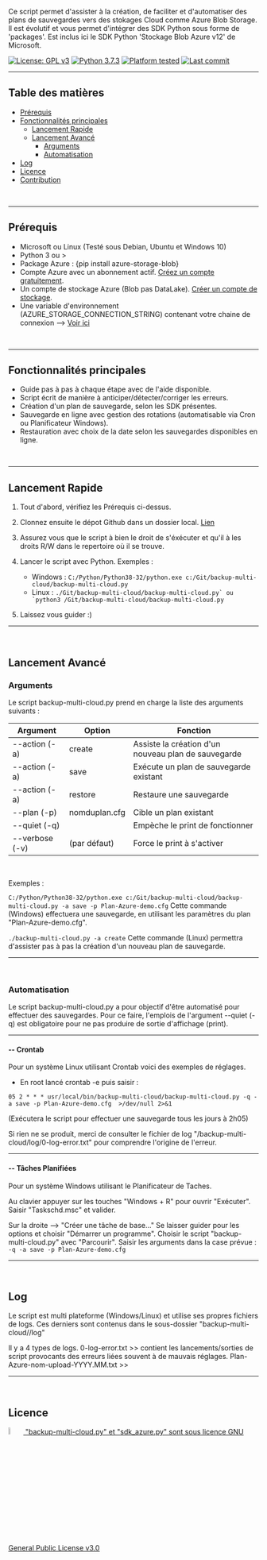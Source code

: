 Ce script permet d'assister à la création, de faciliter et d'automatiser des plans de sauvegardes vers des stokages Cloud comme Azure Blob Storage.
Il est évolutif et vous permet d'intégrer des SDK Python sous forme de 'packages'. 
Est inclus ici le SDK Python 'Stockage Blob Azure v12' de Microsoft.



[![License: GPL v3](https://img.shields.io/badge/License-GPLv3-blue.svg)](LICENSE)
[![Python 3.7.3](https://badgen.net/badge/python/3.7.3)](https://www.python.org/downloads/release/python-373/)
[![Platform tested](https://img.shields.io/badge/Plateform%20tested-Win--32%20%7C%20Win--64%20%7C%20Linux--64-orange)](#)
[![Last commit](https://img.shields.io/github/last-commit/Val-Bch/backup-multi-cloud?label=Last%20Modified)](https://img.shields.io/github/last-commit/Val-Bch/backup-multi-cloud?label=Last%20Modified)
<br/>

---------------------
## Table des matières

- [Prérequis](#Prérequis)
- [Fonctionnalités principales](#Fonctionnalités-principales)
  - [Lancement Rapide](#lancement-Rapide)
  - [Lancement Avancé](#lancement-avancé)
    - [Arguments](#arguments)
    - [Automatisation](#automatisation)
- [Log](#les-fichiers-logs)
- [Licence](#licence)
- [Contribution](#contribution)
<br/>

------------------
## Prérequis

- Microsoft ou Linux (Testé sous Debian, Ubuntu et Windows 10)
- Python 3 ou >
- Package Azure : {pip install azure-storage-blob}
- Compte Azure avec un abonnement actif. [Créez un compte gratuitement](https://azure.microsoft.com/free/?ref=microsoft.com&utm_source=microsoft.com&utm_medium=docs&utm_campaign=visualstudio).
- Un compte de stockage Azure (Blob pas DataLake). [Créer un compte de stockage](https://docs.microsoft.com/fr-fr/azure/storage/common/storage-account-create).
- Une variable d'environnement (AZURE_STORAGE_CONNECTION_STRING) contenant votre chaine de connexion --> [Voir ici](https://docs.microsoft.com/fr-fr/azure/storage/blobs/storage-quickstart-blobs-python#configure-your-storage-connection-string)
<br/>

------------------
## Fonctionnalités principales

* Guide pas à pas à chaque étape avec de l'aide disponible.
* Script écrit de manière à anticiper/détecter/corriger les erreurs.
* Création d'un plan de sauvegarde, selon les SDK présentes.
* Sauvegarde en ligne avec gestion des rotations (automatisable via Cron ou Planificateur Windows).
* Restauration avec choix de la date selon les sauvegardes disponibles en ligne.
<br/>

------------------
## Lancement Rapide

 1. Tout d'abord, vérifiez les Prérequis ci-dessus.

2. Clonnez ensuite le dépot Github dans un dossier local. [Lien](https://github.com/Val-Bch/backup-multi-cloud.git)

3. Assurez vous que le script à bien le droit de s'éxécuter et qu'il à les droits R/W dans le repertoire où il se trouve.

4. Lancer le script avec Python. 
  Exemples : 
    - Windows : ```C:/Python/Python38-32/python.exe c:/Git/backup-multi-cloud/backup-multi-cloud.py```
    - Linux : ```./Git/backup-multi-cloud/backup-multi-cloud.py` ou `python3 /Git/backup-multi-cloud/backup-multi-cloud.py```

5. Laissez vous guider :) 

------------------
<br/>

## Lancement Avancé

### Arguments 


Le script backup-multi-cloud.py prend en charge la liste des arguments suivants :
<br/>

| Argument                    | Option          | Fonction                                              |
|-----------------------------|-----------------|-------------------------------------------------------|
|--action (-a)                | create          | Assiste la création d'un nouveau plan de sauvegarde   |
|--action (-a)                | save            | Exécute un plan de sauvegarde existant                |
|--action (-a)                | restore         | Restaure une sauvegarde                               |
|--plan (-p)                  | nomduplan.cfg   | Cible un plan existant                                |
|--quiet (-q)                 |                 | Empèche le print de fonctionner                       |
|--verbose (-v)               | (par défaut)    | Force le print à s'activer                            |
<br/>

Exemples :

```C:/Python/Python38-32/python.exe c:/Git/backup-multi-cloud/backup-multi-cloud.py -a save -p Plan-Azure-demo.cfg```
Cette commande (Windows) effectuera une sauvegarde, en utilisant les paramètres du plan "Plan-Azure-demo.cfg".

```./backup-multi-cloud.py -a create```
Cette commande (Linux) permettra d'assister pas à pas la création d'un nouveau plan de sauvegarde.

------------------
<br/>

###   Automatisation

Le script backup-multi-cloud.py a pour objectif d'être automatisé pour effectuer des sauvegardes.
Pour ce faire, l'emplois de l'argument --quiet (-q) est obligatoire pour ne pas produire de sortie d'affichage (print).
<br/>

-------------
#### -- Crontab

Pour un système Linux utilisant Crontab voici des exemples de réglages.

- En root lancé crontab -e puis saisir :

```05 2 * * * usr/local/bin/backup-multi-cloud/backup-multi-cloud.py -q -a save -p Plan-Azure-demo.cfg  >/dev/null 2>&1```

(Exécutera le script pour effectuer une sauvegarde tous les jours à 2h05) 

Si rien ne se produit, merci de consulter le fichier de log "/backup-multi-cloud/log/0-log-error.txt" pour comprendre l'origine de l'erreur.

-----------------------

#### -- Tâches Planifiées

Pour un système Windows utilisant le Planificateur de Taches.

Au clavier appuyer sur les touches "Windows + R" pour ouvrir "Exécuter".
Saisir "Taskschd.msc" et valider.

Sur la droite --> "Créer une tâche de base..."
Se laisser guider pour les options et choisir "Démarrer un programme".
Choisir le script "backup-multi-cloud.py" avec "Parcourir".
Saisir les arguments dans la case prévue : ```-q -a save -p Plan-Azure-demo.cfg```

----------------------
<br/>

##  Log

Le script est multi plateforme (Windows/Linux) et utilise ses propres fichiers de logs.
Ces derniers sont contenus dans le sous-dossier "backup-multi-cloud//log" 

Il y a 4 types de logs.
0-log-error.txt >> contient les lancements/sorties de script provocants des erreurs liées souvent à de mauvais réglages.
Plan-Azure-nom-upload-YYYY.MM.txt >> 

---------------------
<br/>

##  Licence

 <p><a href="https://github.com/Val-Bch/backup-multi-cloud/blob/master/LICENSE">
 <img width=6% src="https://www.gnu.org/graphics/gplv3-or-later.svg"/>
 "backup-multi-cloud.py" et "sdk_azure.py" sont sous licence GNU General Public License v3.0 
 </a></p>
